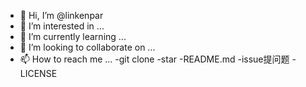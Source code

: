- 👋 Hi, I’m @linkenpar
- 👀 I’m interested in ...
- 🌱 I’m currently learning ...
- 💞️ I’m looking to collaborate on ...
- 📫 How to reach me ...
-git clone
-star
-README.md
-issue提问题
-LICENSE
<!---
linkenpar/linkenpar is a ✨ special ✨ repository because its `README.md` (this file) appears on your GitHub profile.
You can click the Preview link to take a look at your changes.
--->
